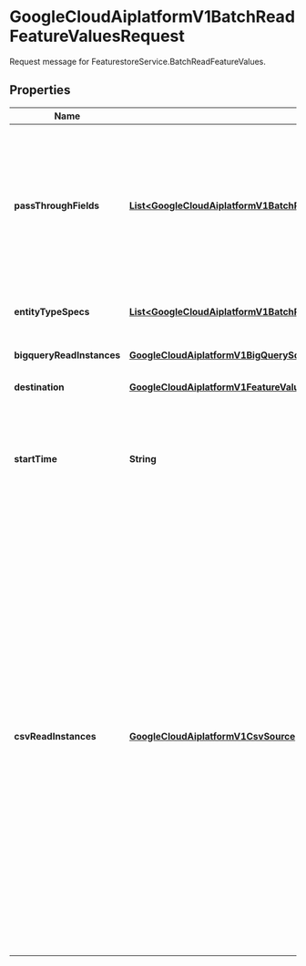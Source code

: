 

# GoogleCloudAiplatformV1BatchReadFeatureValuesRequest

Request message for FeaturestoreService.BatchReadFeatureValues.

## Properties

| Name | Type | Description | Notes |
|------------ | ------------- | ------------- | -------------|
|**passThroughFields** | [**List&lt;GoogleCloudAiplatformV1BatchReadFeatureValuesRequestPassThroughField&gt;**](GoogleCloudAiplatformV1BatchReadFeatureValuesRequestPassThroughField.md) | When not empty, the specified fields in the *_read_instances source will be joined as-is in the output, in addition to those fields from the Featurestore Entity. For BigQuery source, the type of the pass-through values will be automatically inferred. For CSV source, the pass-through values will be passed as opaque bytes. |  [optional] |
|**entityTypeSpecs** | [**List&lt;GoogleCloudAiplatformV1BatchReadFeatureValuesRequestEntityTypeSpec&gt;**](GoogleCloudAiplatformV1BatchReadFeatureValuesRequestEntityTypeSpec.md) | Required. Specifies EntityType grouping Features to read values of and settings. |  [optional] |
|**bigqueryReadInstances** | [**GoogleCloudAiplatformV1BigQuerySource**](GoogleCloudAiplatformV1BigQuerySource.md) | Similar to csv_read_instances, but from BigQuery source. |  [optional] |
|**destination** | [**GoogleCloudAiplatformV1FeatureValueDestination**](GoogleCloudAiplatformV1FeatureValueDestination.md) | Required. Specifies output location and format. |  [optional] |
|**startTime** | **String** | Optional. Excludes Feature values with feature generation timestamp before this timestamp. If not set, retrieve oldest values kept in Feature Store. Timestamp, if present, must not have higher than millisecond precision. |  [optional] |
|**csvReadInstances** | [**GoogleCloudAiplatformV1CsvSource**](GoogleCloudAiplatformV1CsvSource.md) | Each read instance consists of exactly one read timestamp and one or more entity IDs identifying entities of the corresponding EntityTypes whose Features are requested. Each output instance contains Feature values of requested entities concatenated together as of the read time. An example read instance may be &#x60;foo_entity_id, bar_entity_id, 2020-01-01T10:00:00.123Z&#x60;. An example output instance may be &#x60;foo_entity_id, bar_entity_id, 2020-01-01T10:00:00.123Z, foo_entity_feature1_value, bar_entity_feature2_value&#x60;. Timestamp in each read instance must be millisecond-aligned. &#x60;csv_read_instances&#x60; are read instances stored in a plain-text CSV file. The header should be: [ENTITY_TYPE_ID1], [ENTITY_TYPE_ID2], ..., timestamp The columns can be in any order. Values in the timestamp column must use the RFC 3339 format, e.g. &#x60;2012-07-30T10:43:17.123Z&#x60;. |  [optional] |



